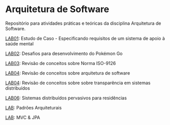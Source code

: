 # Arquitetura de Software

Repositório para atividades práticas e teóricas da disciplina Arquitetura de Software.

[LAB01](labs/lab-mentcare.md): Estudo de Caso - Especificando requisitos de um sistema de apoio à saúde mental

[LAB02](labs/lab-pokemon-go-arquitetura.md): Desafios para desenvolvimento do Pokémon Go

[LAB03](labs/lab-revisao-conceitos-iso-9126.md):  Revisão de conceitos sobre Norma ISO-9126

[LAB04](labs/lab-revisao-conceitos-arquitetura.md): Revisão de conceitos sobre arquitetura de software

[LAB04](labs/lab-revisao-conceitos-sd.md): Revisão de conceitos sobre sobre transparência em sistemas distribuídos

[LAB06](labs/lab-sistemas-pervasivos-home-systems.md): Sistemas distribuídos pervasivos para residências

[LAB](labs/lab-padroes.md): Padrões Arquiteturais

[LAB](labs/lab-mvc-jpa.md): MVC & JPA




